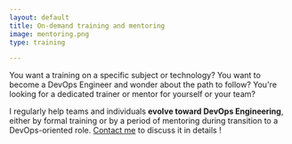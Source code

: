 ```yaml
---
layout: default
title: On-demand training and mentoring
image: mentoring.png
type: training

---
```


You want a training on a specific subject or technology? You want to become a DevOps Engineer and wonder about the path to follow? You're looking for a dedicated trainer or mentor for yourself or your team? 

I regularly help teams and individuals **evolve toward DevOps Engineering**, either by formal training or by a period of mentoring during transition to a DevOps-oriented role. [Contact me](#contact) to discuss it in details !